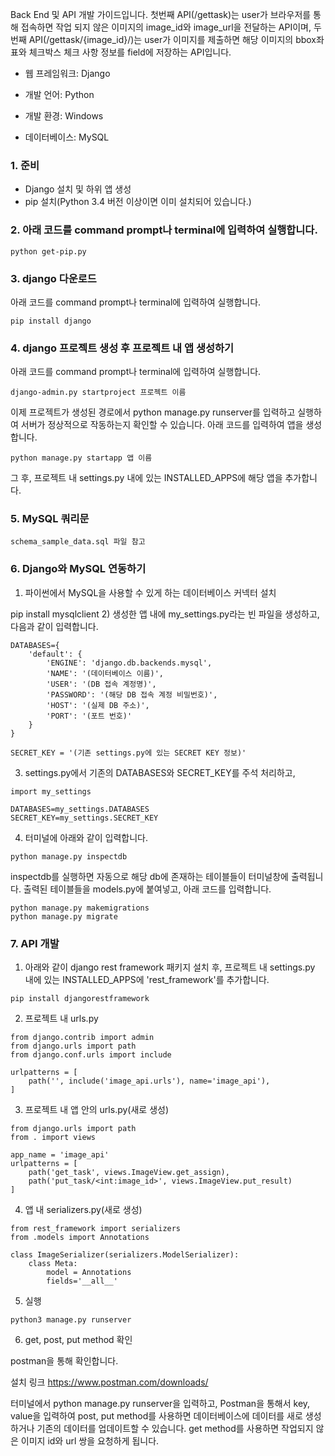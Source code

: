 Back End 및 API 개발 가이드입니다. 첫번째 API(/gettask)는 user가 브라우저를 통해 접속하면 작업 되지 않은 이미지의 image_id와 image_url을 전달하는 API이며, 두번째 API(/gettask/{image_id}/)는 user가 이미지를 제출하면 해당 이미지의 bbox좌표와 체크박스 체크 사항 정보를 field에 저장하는 API입니다.

- 웹 프레임워크: Django

- 개발 언어: Python 

- 개발 환경: Windows

- 데이터베이스: MySQL

 
### 1. 준비 

- Django 설치 및 하위 앱 생성
- pip 설치(Python 3.4 버전 이상이면 이미 설치되어 있습니다.)
### 2. 아래 코드를 command prompt나 terminal에 입력하여 실행합니다.

```
python get-pip.py
```

### 3. django 다운로드

아래 코드를 command prompt나 terminal에 입력하여 실행합니다.

```
pip install django
```

### 4. django 프로젝트 생성 후 프로젝트 내 앱 생성하기

아래 코드를 command prompt나 terminal에 입력하여 실행합니다.

```
django-admin.py startproject 프로젝트 이름
```
이제 프로젝트가 생성된 경로에서 python manage.py runserver를 입력하고 실행하여 서버가 정상적으로 작동하는지 확인할 수 있습니다. 아래 코드를 입력하여 앱을 생성합니다.

```
python manage.py startapp 앱 이름
```
그 후, 프로젝트 내 settings.py 내에 있는 INSTALLED_APPS에 해당 앱을 추가합니다.

 

### 5. MySQL 쿼리문
```
schema_sample_data.sql 파일 참고
```

### 6. Django와 MySQL 연동하기

1) 파이썬에서 MySQL을 사용할 수 있게 하는 데이터베이스 커넥터 설치


pip install mysqlclient
2) 생성한 앱 내에 my_settings.py라는 빈 파일을 생성하고, 다음과 같이 입력합니다. 

```
DATABASES={
    'default': {
        'ENGINE': 'django.db.backends.mysql',
        'NAME': '(데이터베이스 이름)',
        'USER': '(DB 접속 계정명)',
        'PASSWORD': '(해당 DB 접속 계정 비밀번호)',
        'HOST': '(실제 DB 주소)',
        'PORT': '(포트 번호)'
    }
}

SECRET_KEY = '(기존 settings.py에 있는 SECRET KEY 정보)'
```
3) settings.py에서 기존의 DATABASES와 SECRET_KEY를 주석 처리하고,

```
import my_settings

DATABASES=my_settings.DATABASES
SECRET_KEY=my_settings.SECRET_KEY
```

4) 터미널에 아래와 같이 입력합니다.

```
python manage.py inspectdb
```
inspectdb를 실행하면 자동으로 해당 db에 존재하는 테이블들이 터미널창에 출력됩니다. 출력된 테이블들을 models.py에 붙여넣고, 아래 코드를 입력합니다.

```
python manage.py makemigrations
python manage.py migrate
```

### 7. API 개발

1) 아래와 같이 django rest framework 패키지 설치 후, 프로젝트 내 settings.py 내에 있는 INSTALLED_APPS에 'rest_framework'를 추가합니다.

```
pip install djangorestframework
```


2) 프로젝트 내 urls.py

```
from django.contrib import admin
from django.urls import path
from django.conf.urls import include

urlpatterns = [
    path('', include('image_api.urls'), name='image_api'),
]
```


3) 프로젝트 내 앱 안의 urls.py(새로 생성)

```
from django.urls import path
from . import views
 
app_name = 'image_api'
urlpatterns = [
    path('get_task', views.ImageView.get_assign),
    path('put_task/<int:image_id>', views.ImageView.put_result)
]
```


4) 앱 내 serializers.py(새로 생성)

```
from rest_framework import serializers
from .models import Annotations

class ImageSerializer(serializers.ModelSerializer):
    class Meta:
        model = Annotations
        fields='__all__'
```

5) 실행
```
python3 manage.py runserver
```

6) get, post, put method 확인

postman을 통해 확인합니다.

설치 링크  https://www.postman.com/downloads/

터미널에서 python manage.py runserver을 입력하고, Postman을 통해서 key, value을 입력하여 post, put method를 사용하면 데이터베이스에 데이터를 새로 생성하거나 기존의 데이터를 업데이트할 수 있습니다. get method를 사용하면 작업되지 않은 이미지 id와 url 쌍을 요청하게 됩니다.
